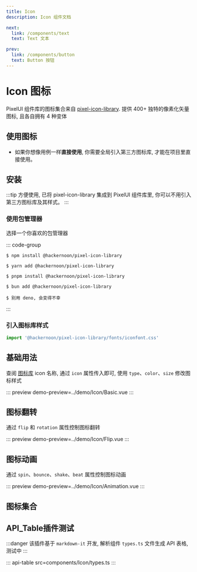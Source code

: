 ```yaml
---
title: Icon
description: Icon 组件文档

next:
  link: /components/text
  text: Text 文本

prev:
  link: /components/button
  text: Button 按钮
---
```


# Icon 图标

PixelUI 组件库的图标集合来自 [pixel-icon-library](https://pixeliconlibrary.com/). 提供 400+ 独特的像素化矢量图标, 且各自拥有 4 种变体

## 使用图标

* 如果你想像用例一样**直接使用**, 你需要全局引入第三方图标库, 才能在项目里直接使用。 

## 安装

:::tip
方便使用, 已将 pixel-icon-library 集成到 PixelUI 组件库里, 你可以不用引入第三方图标库及其样式。
:::

### 使用包管理器

选择一个你喜欢的包管理器

::: code-group

```shell [npm]
$ npm install @hackernoon/pixel-icon-library
```

```shell [yarn]
$ yarn add @hackernoon/pixel-icon-library
```

```shell [pnpm]
$ pnpm install @hackernoon/pixel-icon-library
```

```shell [bun]
$ bun add @hackernoon/pixel-icon-library
```

```shell [deno]
$ 别用 deno, 会变得不幸
```

:::

### 引入图标库样式

```ts
import '@hackernoon/pixel-icon-library/fonts/iconfont.css'
```

## 基础用法

查阅 [图标库](https://pixeliconlibrary.com/) icon 名称, 通过 `icon` 属性传入即可, 使用 `type`、`color`、`size` 修改图标样式

::: preview
demo-preview=../demo/Icon/Basic.vue
:::

## 图标翻转

通过 `flip` 和 `rotation` 属性控制图标翻转

::: preview
demo-preview=../demo/Icon/Flip.vue
:::

## 图标动画

通过 `spin`、`bounce`、`shake`、`beat` 属性控制图标动画

::: preview
demo-preview=../demo/Icon/Animation.vue
:::

## 图标集合

<IconList />

## API_Table插件测试

:::danger
该插件基于 `markdown-it` 开发, 解析组件 `types.ts` 文件生成 API 表格, 测试中
:::

::: api-table src=components/Icon/types.ts
:::
